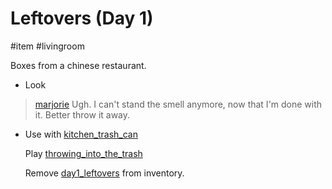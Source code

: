 # Leftovers (Day 1)

#item #livingroom 

Boxes from a chinese restaurant.

- Look

> [marjorie](../characters/marjorie.md)
> Ugh. I can't stand the smell anymore, now that I'm done with it. Better throw it away.

- Use with [kitchen_trash_can](items/kitchen_trash_can.md)

  Play [throwing_into_the_trash](../sfx/throwing_into_the_trash.md)

  Remove [day1_leftovers](items/day1_leftovers.md) from inventory.